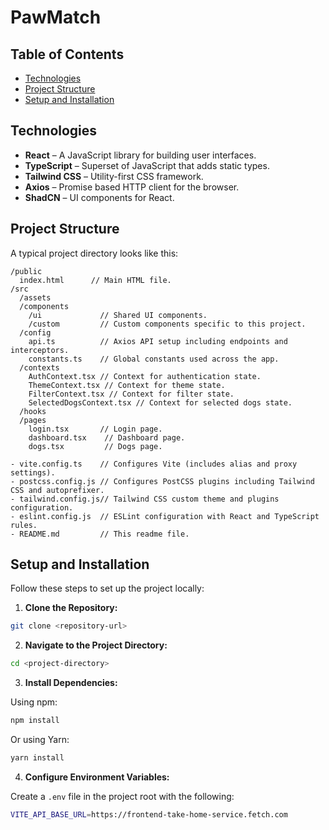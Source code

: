 # PawMatch

## Table of Contents

- [Technologies](#technologies)
- [Project Structure](#project-structure)
- [Setup and Installation](#setup-and-installation)

## Technologies

- **React** – A JavaScript library for building user interfaces.
- **TypeScript** – Superset of JavaScript that adds static types.
- **Tailwind CSS** – Utility-first CSS framework.
- **Axios** – Promise based HTTP client for the browser.
- **ShadCN** – UI components for React.

## Project Structure

A typical project directory looks like this:

```
/public
  index.html      // Main HTML file.
/src
  /assets
  /components
    /ui             // Shared UI components.
    /custom         // Custom components specific to this project.
  /config
    api.ts          // Axios API setup including endpoints and interceptors.
    constants.ts    // Global constants used across the app.
  /contexts
    AuthContext.tsx // Context for authentication state.
    ThemeContext.tsx // Context for theme state.
    FilterContext.tsx // Context for filter state.
    SelectedDogsContext.tsx // Context for selected dogs state.
  /hooks
  /pages
    login.tsx       // Login page.
    dashboard.tsx    // Dashboard page.
    dogs.tsx         // Dogs page.

- vite.config.ts    // Configures Vite (includes alias and proxy settings).
- postcss.config.js // Configures PostCSS plugins including Tailwind CSS and autoprefixer.
- tailwind.config.js// Tailwind CSS custom theme and plugins configuration.
- eslint.config.js  // ESLint configuration with React and TypeScript rules.
- README.md         // This readme file.
```

## Setup and Installation

Follow these steps to set up the project locally:

1. **Clone the Repository:**
```bash
git clone <repository-url>
```

2. **Navigate to the Project Directory:**
```bash
cd <project-directory>
```

3. **Install Dependencies:**

Using npm:
```bash
npm install
```

Or using Yarn:
```bash
yarn install
```

4. **Configure Environment Variables:**

Create a `.env` file in the project root with the following:

```bash
VITE_API_BASE_URL=https://frontend-take-home-service.fetch.com
```